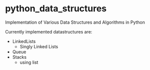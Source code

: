 # python_data_structures
Implementation of Various Data Structures and Algorithms in Python

Currently implemented datastructures are:
- LinkedLists
  - Singly Linked Lists
- Queue
- Stacks
  - using list
